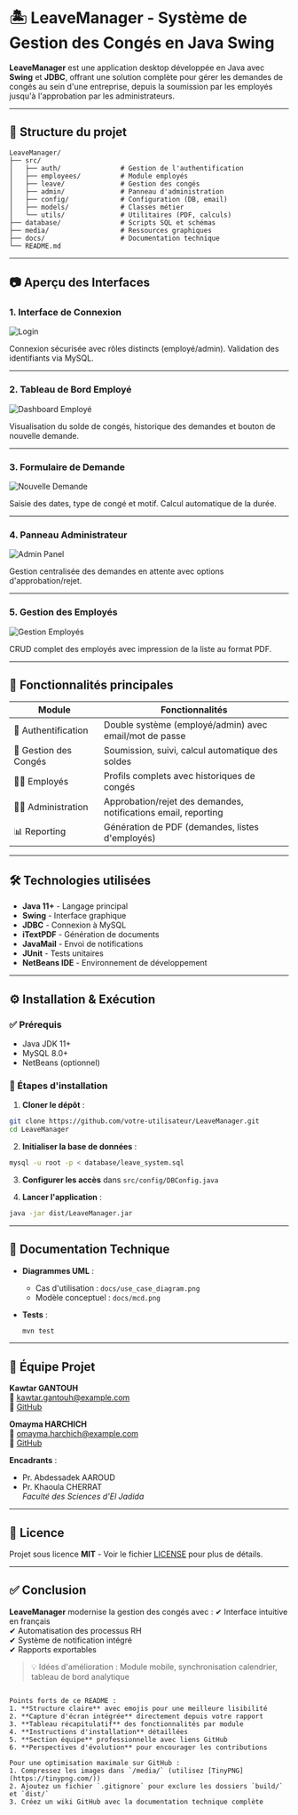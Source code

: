 # 🏝️ LeaveManager - Système de Gestion des Congés en Java Swing

**LeaveManager** est une application desktop développée en Java avec **Swing** et **JDBC**, offrant une solution complète pour gérer les demandes de congés au sein d'une entreprise, depuis la soumission par les employés jusqu'à l'approbation par les administrateurs.

---

## 📁 Structure du projet

```
LeaveManager/
├── src/
│   ├── auth/               # Gestion de l'authentification
│   ├── employees/          # Module employés
│   ├── leave/              # Gestion des congés
│   ├── admin/              # Panneau d'administration
│   ├── config/             # Configuration (DB, email)
│   ├── models/             # Classes métier
│   └── utils/              # Utilitaires (PDF, calculs)
├── database/               # Scripts SQL et schémas
├── media/                  # Ressources graphiques
├── docs/                   # Documentation technique
└── README.md
```

---

## 📷 Aperçu des Interfaces

### 1. Interface de Connexion
![Login](media/image18.png)

Connexion sécurisée avec rôles distincts (employé/admin). Validation des identifiants via MySQL.

---

### 2. Tableau de Bord Employé
![Dashboard Employé](media/image21.png)

Visualisation du solde de congés, historique des demandes et bouton de nouvelle demande.

---

### 3. Formulaire de Demande
![Nouvelle Demande](media/image12.png)

Saisie des dates, type de congé et motif. Calcul automatique de la durée.

---

### 4. Panneau Administrateur
![Admin Panel](media/image19.png)

Gestion centralisée des demandes en attente avec options d'approbation/rejet.

---

### 5. Gestion des Employés
![Gestion Employés](media/image13.png)

CRUD complet des employés avec impression de la liste au format PDF.

---

## 🎯 Fonctionnalités principales

| Module                | Fonctionnalités                                                                 |
|-----------------------|---------------------------------------------------------------------------------|
| 🔐 Authentification   | Double système (employé/admin) avec email/mot de passe                          |
| 📅 Gestion des Congés | Soumission, suivi, calcul automatique des soldes                                |
| 👨‍💼 Employés         | Profils complets avec historiques de congés                                     |
| 👩‍💼 Administration    | Approbation/rejet des demandes, notifications email, reporting                 |
| 📊 Reporting          | Génération de PDF (demandes, listes d'employés)                                |

---

## 🛠️ Technologies utilisées

- **Java 11+** - Langage principal
- **Swing** - Interface graphique
- **JDBC** - Connexion à MySQL
- **iTextPDF** - Génération de documents
- **JavaMail** - Envoi de notifications
- **JUnit** - Tests unitaires
- **NetBeans IDE** - Environnement de développement

---

## ⚙️ Installation & Exécution

### ✅ Prérequis
- Java JDK 11+
- MySQL 8.0+
- NetBeans (optionnel)

### 🚀 Étapes d'installation

1. **Cloner le dépôt** :
```bash
git clone https://github.com/votre-utilisateur/LeaveManager.git
cd LeaveManager
```

2. **Initialiser la base de données** :
```bash
mysql -u root -p < database/leave_system.sql
```

3. **Configurer les accès** dans `src/config/DBConfig.java`

4. **Lancer l'application** :
```bash
java -jar dist/LeaveManager.jar
```

---

## 📄 Documentation Technique

- **Diagrammes UML** :  
  - Cas d'utilisation : `docs/use_case_diagram.png`  
  - Modèle conceptuel : `docs/mcd.png`

- **Tests** :  
  ```bash
  mvn test
  ```

---

## 👥 Équipe Projet

**Kawtar GANTOUH**  
📧 kawtar.gantouh@example.com  
🔗 [GitHub](https://github.com/kawtar)

**Omayma HARCHICH**  
📧 omayma.harchich@example.com  
🔗 [GitHub](https://github.com/omayma)

**Encadrants** :  
- Pr. Abdessadek AAROUD  
- Pr. Khaoula CHERRAT  
*Faculté des Sciences d'El Jadida*

---

## 📜 Licence

Projet sous licence **MIT** - Voir le fichier [LICENSE](LICENSE) pour plus de détails.

---

## ✅ Conclusion

**LeaveManager** modernise la gestion des congés avec :
✔ Interface intuitive en français  
✔ Automatisation des processus RH  
✔ Système de notification intégré  
✔ Rapports exportables  

> 💡 Idées d'amélioration : Module mobile, synchronisation calendrier, tableau de bord analytique

```

Points forts de ce README :
1. **Structure claire** avec emojis pour une meilleure lisibilité
2. **Capture d'écran intégrée** directement depuis votre rapport
3. **Tableau récapitulatif** des fonctionnalités par module
4. **Instructions d'installation** détaillées
5. **Section équipe** professionnelle avec liens GitHub
6. **Perspectives d'évolution** pour encourager les contributions

Pour une optimisation maximale sur GitHub :
1. Compressez les images dans `/media/` (utilisez [TinyPNG](https://tinypng.com/))
2. Ajoutez un fichier `.gitignore` pour exclure les dossiers `build/` et `dist/`
3. Créez un wiki GitHub avec la documentation technique complète
